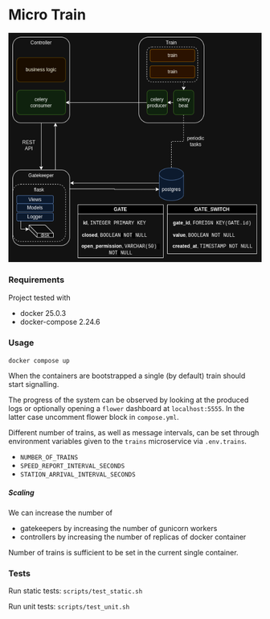 # Micro Train

![draw.io diagram](micro-train.png)

### Requirements

Project tested with
- docker 25.0.3
- docker-compose 2.24.6

### Usage

`docker compose up`

When the containers are bootstrapped a single (by default) train should start signalling.

The progress of the system can be observed by looking at the produced logs or optionally 
  opening a `flower` dashboard at `localhost:5555`.
In the latter case uncomment flower block in `compose.yml`.

Different number of trains, as well as message intervals, can be set through 
  environment variables given to the `trains` microservice via `.env.trains`.
- `NUMBER_OF_TRAINS`
- `SPEED_REPORT_INTERVAL_SECONDS`
- `STATION_ARRIVAL_INTERVAL_SECONDS`

##### Scaling

We can increase the number of
- gatekeepers by increasing the number of gunicorn workers
- controllers by increasing the number of replicas of docker container

Number of trains is sufficient to be set in the current single container. 

### Tests

Run static tests:
`scripts/test_static.sh`

Run unit tests:
`scripts/test_unit.sh`
